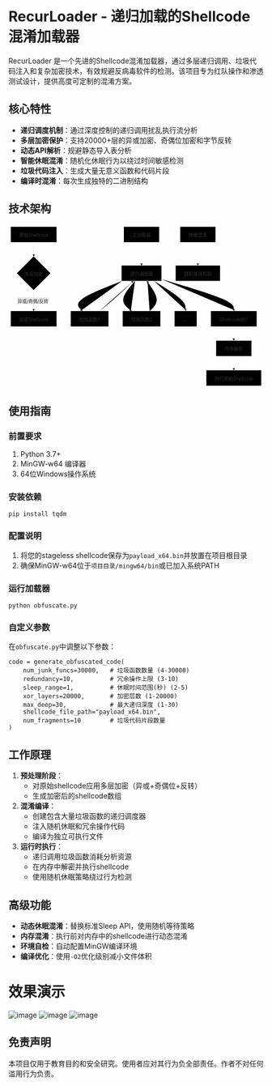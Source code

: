 # RecurLoader - 递归加载的Shellcode混淆加载器

RecurLoader 是一个先进的Shellcode混淆加载器，通过多层递归调用、垃圾代码注入和复杂加密技术，有效规避反病毒软件的检测。该项目专为红队操作和渗透测试设计，提供高度可定制的混淆方案。

## 核心特性

- **递归调度机制**：通过深度控制的递归调用扰乱执行流分析
- **多层加密保护**：支持20000+层的异或加密、奇偶位加密和字节反转
- **动态API解析**：规避静态导入表分析
- **智能休眠混淆**：随机化休眠行为以绕过时间敏感检测
- **垃圾代码注入**：生成大量无意义函数和代码片段
- **编译时混淆**：每次生成独特的二进制结构

## 技术架构


<svg aria-roledescription="flowchart-v2" role="graphics-document document" viewBox="0 0 895.9249877929688 574" style="max-width: 895.9249877929688px;" class="flowchart" xmlns="http://www.w3.org/2000/svg" width="100%" id="svgGraph99704085977391"><g><marker orient="auto" markerHeight="8" markerWidth="8" markerUnits="userSpaceOnUse" refY="5" refX="5" viewBox="0 0 10 10" class="marker flowchart-v2" id="svgGraph99704085977391_flowchart-v2-pointEnd"><path style="stroke-width: 1; stroke-dasharray: 1, 0;" class="arrowMarkerPath" d="M 0 0 L 10 5 L 0 10 z"></path></marker><marker orient="auto" markerHeight="8" markerWidth="8" markerUnits="userSpaceOnUse" refY="5" refX="4.5" viewBox="0 0 10 10" class="marker flowchart-v2" id="svgGraph99704085977391_flowchart-v2-pointStart"><path style="stroke-width: 1; stroke-dasharray: 1, 0;" class="arrowMarkerPath" d="M 0 5 L 10 10 L 10 0 z"></path></marker><marker orient="auto" markerHeight="11" markerWidth="11" markerUnits="userSpaceOnUse" refY="5" refX="11" viewBox="0 0 10 10" class="marker flowchart-v2" id="svgGraph99704085977391_flowchart-v2-circleEnd"><circle style="stroke-width: 1; stroke-dasharray: 1, 0;" class="arrowMarkerPath" r="5" cy="5" cx="5"></circle></marker><marker orient="auto" markerHeight="11" markerWidth="11" markerUnits="userSpaceOnUse" refY="5" refX="-1" viewBox="0 0 10 10" class="marker flowchart-v2" id="svgGraph99704085977391_flowchart-v2-circleStart"><circle style="stroke-width: 1; stroke-dasharray: 1, 0;" class="arrowMarkerPath" r="5" cy="5" cx="5"></circle></marker><marker orient="auto" markerHeight="11" markerWidth="11" markerUnits="userSpaceOnUse" refY="5.2" refX="12" viewBox="0 0 11 11" class="marker cross flowchart-v2" id="svgGraph99704085977391_flowchart-v2-crossEnd"><path style="stroke-width: 2; stroke-dasharray: 1, 0;" class="arrowMarkerPath" d="M 1,1 l 9,9 M 10,1 l -9,9"></path></marker><marker orient="auto" markerHeight="11" markerWidth="11" markerUnits="userSpaceOnUse" refY="5.2" refX="-1" viewBox="0 0 11 11" class="marker cross flowchart-v2" id="svgGraph99704085977391_flowchart-v2-crossStart"><path style="stroke-width: 2; stroke-dasharray: 1, 0;" class="arrowMarkerPath" d="M 1,1 l 9,9 M 10,1 l -9,9"></path></marker><g class="root"><g class="clusters"></g><g class="edgePaths"><path marker-end="url(#svgGraph99704085977391_flowchart-v2-pointEnd)" style="" class="edge-thickness-normal edge-pattern-solid edge-thickness-normal edge-pattern-solid flowchart-link" id="L_A_B_0" d="M88.375,62L88.375,66.167C88.375,70.333,88.375,78.667,88.445,86.417C88.516,94.167,88.656,101.334,88.726,104.917L88.797,108.501"></path><path marker-end="url(#svgGraph99704085977391_flowchart-v2-pointEnd)" style="" class="edge-thickness-normal edge-pattern-solid edge-thickness-normal edge-pattern-solid flowchart-link" id="L_B_C_0" d="M88.875,230.5L88.792,236.583C88.708,242.667,88.542,254.833,88.458,266.417C88.375,278,88.375,289,88.375,294.5L88.375,300"></path><path marker-end="url(#svgGraph99704085977391_flowchart-v2-pointEnd)" style="" class="edge-thickness-normal edge-pattern-solid edge-thickness-normal edge-pattern-solid flowchart-link" id="L_D_E_0" d="M467.35,62L467.35,66.167C467.35,70.333,467.35,78.667,467.35,91.667C467.35,104.667,467.35,122.333,467.35,131.167L467.35,140"></path><path marker-end="url(#svgGraph99704085977391_flowchart-v2-pointEnd)" style="" class="edge-thickness-normal edge-pattern-solid edge-thickness-normal edge-pattern-solid flowchart-link" id="L_E_F_0" d="M399.15,198L370.101,209.5C341.053,221,282.956,244,259.241,261.181C235.527,278.361,246.194,289.723,251.528,295.403L256.861,301.084"></path><path marker-end="url(#svgGraph99704085977391_flowchart-v2-pointEnd)" style="" class="edge-thickness-normal edge-pattern-solid edge-thickness-normal edge-pattern-solid flowchart-link" id="L_E_G_0" d="M444.512,198L434.785,209.5C425.058,221,405.604,244,403.177,261.254C400.751,278.508,415.351,290.016,422.652,295.77L429.952,301.524"></path><path marker-end="url(#svgGraph99704085977391_flowchart-v2-pointEnd)" style="" class="edge-thickness-normal edge-pattern-solid edge-thickness-normal edge-pattern-solid flowchart-link" id="L_E_H_0" d="M510.947,198L529.516,209.5C548.086,221,585.224,244,603.793,261C622.362,278,622.362,289,622.362,294.5L622.362,300"></path><path marker-end="url(#svgGraph99704085977391_flowchart-v2-pointEnd)" style="" class="edge-thickness-normal edge-pattern-solid edge-thickness-normal edge-pattern-solid flowchart-link" id="L_E_I_0" d="M537.35,191.728L579.717,204.273C622.083,216.819,706.817,241.909,749.183,259.955C791.55,278,791.55,289,791.55,294.5L791.55,300"></path><path marker-end="url(#svgGraph99704085977391_flowchart-v2-pointEnd)" style="" class="edge-thickness-normal edge-pattern-solid edge-thickness-normal edge-pattern-solid flowchart-link" id="L_F_E_0" d="M319.206,304L327.03,297.833C334.854,291.667,350.502,279.333,369.965,262.125C389.428,244.918,412.707,222.835,424.346,211.794L435.985,200.753"></path><path marker-end="url(#svgGraph99704085977391_flowchart-v2-pointEnd)" style="" class="edge-thickness-normal edge-pattern-solid edge-thickness-normal edge-pattern-solid flowchart-link" id="L_G_E_0" d="M495.829,304L502.334,297.833C508.838,291.667,521.847,279.333,520.649,262.212C519.45,245.091,504.043,223.181,496.34,212.227L488.637,201.272"></path><path marker-end="url(#svgGraph99704085977391_flowchart-v2-pointEnd)" style="" class="edge-thickness-normal edge-pattern-solid edge-thickness-normal edge-pattern-solid flowchart-link" id="L_I_J_0" d="M791.55,358L791.55,362.167C791.55,366.333,791.55,374.667,791.55,382.333C791.55,390,791.55,397,791.55,400.5L791.55,404"></path><path marker-end="url(#svgGraph99704085977391_flowchart-v2-pointEnd)" style="" class="edge-thickness-normal edge-pattern-solid edge-thickness-normal edge-pattern-solid flowchart-link" id="L_J_K_0" d="M791.55,462L791.55,466.167C791.55,470.333,791.55,478.667,791.55,486.333C791.55,494,791.55,501,791.55,504.5L791.55,508"></path><path marker-end="url(#svgGraph99704085977391_flowchart-v2-pointEnd)" style="" class="edge-thickness-normal edge-pattern-solid edge-thickness-normal edge-pattern-solid flowchart-link" id="L_L_M_0" d="M665.35,62L665.35,66.167C665.35,70.333,665.35,78.667,665.35,91.667C665.35,104.667,665.35,122.333,665.35,131.167L665.35,140"></path></g><g class="edgeLabels"><g class="edgeLabel"><g transform="translate(0, 0)" class="label"><foreignObject height="0" width="0"><div class="labelBkg" xmlns="http://www.w3.org/1999/xhtml" style="margin: 0px; padding: 0px; border: 0px; font-style: inherit; font-variant: inherit; font-weight: inherit; font-stretch: inherit; font-size: inherit; line-height: 1.5; font-family: inherit; font-optical-sizing: inherit; font-size-adjust: inherit; font-kerning: inherit; font-feature-settings: inherit; font-variation-settings: inherit; vertical-align: baseline; background-color: rgba(232, 232, 232, 0.5); display: table-cell; white-space: nowrap; max-width: 200px; text-align: center;"><span class="edgeLabel" style="margin: 0px; padding: 0px; border: 0px; font-style: inherit; font-variant: inherit; font-weight: inherit; font-stretch: inherit; font-size: inherit; line-height: inherit; font-family: inherit !important; font-optical-sizing: inherit; font-size-adjust: inherit; font-kerning: inherit; font-feature-settings: inherit; font-variation-settings: inherit; vertical-align: baseline; fill: rgb(51, 51, 51); color: rgb(51, 51, 51); background-color: rgba(232, 232, 232, 0.8); text-align: center;"></span></div></foreignObject></g></g><g transform="translate(88.375, 267)" class="edgeLabel"><g transform="translate(-56.39374923706055, -12)" class="label"><foreignObject height="24" width="112.7874984741211"><div class="labelBkg" xmlns="http://www.w3.org/1999/xhtml" style="margin: 0px; padding: 0px; border: 0px; font-style: inherit; font-variant: inherit; font-weight: inherit; font-stretch: inherit; font-size: inherit; line-height: 1.5; font-family: inherit; font-optical-sizing: inherit; font-size-adjust: inherit; font-kerning: inherit; font-feature-settings: inherit; font-variation-settings: inherit; vertical-align: baseline; background-color: rgba(232, 232, 232, 0.5); display: table-cell; white-space: nowrap; max-width: 200px; text-align: center;"><span class="edgeLabel" style="margin: 0px; padding: 0px; border: 0px; font-style: inherit; font-variant: inherit; font-weight: inherit; font-stretch: inherit; font-size: inherit; line-height: inherit; font-family: inherit !important; font-optical-sizing: inherit; font-size-adjust: inherit; font-kerning: inherit; font-feature-settings: inherit; font-variation-settings: inherit; vertical-align: baseline; fill: rgb(51, 51, 51); color: rgb(51, 51, 51); background-color: rgba(232, 232, 232, 0.8); text-align: center;"><p style="margin: 0px; padding: 0px; border: 0px; font-style: inherit; font-variant: inherit; font-weight: 400; font-stretch: inherit; font-size: 16px; line-height: 1.75; font-family: inherit; font-optical-sizing: inherit; font-size-adjust: inherit; font-kerning: inherit; font-feature-settings: inherit; font-variation-settings: inherit; vertical-align: baseline; word-break: break-word; overflow-wrap: break-word; background-color: rgba(232, 232, 232, 0.8);">异或/奇偶/反转</p></span></div></foreignObject></g></g><g class="edgeLabel"><g transform="translate(0, 0)" class="label"><foreignObject height="0" width="0"><div class="labelBkg" xmlns="http://www.w3.org/1999/xhtml" style="margin: 0px; padding: 0px; border: 0px; font-style: inherit; font-variant: inherit; font-weight: inherit; font-stretch: inherit; font-size: inherit; line-height: 1.5; font-family: inherit; font-optical-sizing: inherit; font-size-adjust: inherit; font-kerning: inherit; font-feature-settings: inherit; font-variation-settings: inherit; vertical-align: baseline; background-color: rgba(232, 232, 232, 0.5); display: table-cell; white-space: nowrap; max-width: 200px; text-align: center;"><span class="edgeLabel" style="margin: 0px; padding: 0px; border: 0px; font-style: inherit; font-variant: inherit; font-weight: inherit; font-stretch: inherit; font-size: inherit; line-height: inherit; font-family: inherit !important; font-optical-sizing: inherit; font-size-adjust: inherit; font-kerning: inherit; font-feature-settings: inherit; font-variation-settings: inherit; vertical-align: baseline; fill: rgb(51, 51, 51); color: rgb(51, 51, 51); background-color: rgba(232, 232, 232, 0.8); text-align: center;"></span></div></foreignObject></g></g><g class="edgeLabel"><g transform="translate(0, 0)" class="label"><foreignObject height="0" width="0"><div class="labelBkg" xmlns="http://www.w3.org/1999/xhtml" style="margin: 0px; padding: 0px; border: 0px; font-style: inherit; font-variant: inherit; font-weight: inherit; font-stretch: inherit; font-size: inherit; line-height: 1.5; font-family: inherit; font-optical-sizing: inherit; font-size-adjust: inherit; font-kerning: inherit; font-feature-settings: inherit; font-variation-settings: inherit; vertical-align: baseline; background-color: rgba(232, 232, 232, 0.5); display: table-cell; white-space: nowrap; max-width: 200px; text-align: center;"><span class="edgeLabel" style="margin: 0px; padding: 0px; border: 0px; font-style: inherit; font-variant: inherit; font-weight: inherit; font-stretch: inherit; font-size: inherit; line-height: inherit; font-family: inherit !important; font-optical-sizing: inherit; font-size-adjust: inherit; font-kerning: inherit; font-feature-settings: inherit; font-variation-settings: inherit; vertical-align: baseline; fill: rgb(51, 51, 51); color: rgb(51, 51, 51); background-color: rgba(232, 232, 232, 0.8); text-align: center;"></span></div></foreignObject></g></g><g class="edgeLabel"><g transform="translate(0, 0)" class="label"><foreignObject height="0" width="0"><div class="labelBkg" xmlns="http://www.w3.org/1999/xhtml" style="margin: 0px; padding: 0px; border: 0px; font-style: inherit; font-variant: inherit; font-weight: inherit; font-stretch: inherit; font-size: inherit; line-height: 1.5; font-family: inherit; font-optical-sizing: inherit; font-size-adjust: inherit; font-kerning: inherit; font-feature-settings: inherit; font-variation-settings: inherit; vertical-align: baseline; background-color: rgba(232, 232, 232, 0.5); display: table-cell; white-space: nowrap; max-width: 200px; text-align: center;"><span class="edgeLabel" style="margin: 0px; padding: 0px; border: 0px; font-style: inherit; font-variant: inherit; font-weight: inherit; font-stretch: inherit; font-size: inherit; line-height: inherit; font-family: inherit !important; font-optical-sizing: inherit; font-size-adjust: inherit; font-kerning: inherit; font-feature-settings: inherit; font-variation-settings: inherit; vertical-align: baseline; fill: rgb(51, 51, 51); color: rgb(51, 51, 51); background-color: rgba(232, 232, 232, 0.8); text-align: center;"></span></div></foreignObject></g></g><g class="edgeLabel"><g transform="translate(0, 0)" class="label"><foreignObject height="0" width="0"><div class="labelBkg" xmlns="http://www.w3.org/1999/xhtml" style="margin: 0px; padding: 0px; border: 0px; font-style: inherit; font-variant: inherit; font-weight: inherit; font-stretch: inherit; font-size: inherit; line-height: 1.5; font-family: inherit; font-optical-sizing: inherit; font-size-adjust: inherit; font-kerning: inherit; font-feature-settings: inherit; font-variation-settings: inherit; vertical-align: baseline; background-color: rgba(232, 232, 232, 0.5); display: table-cell; white-space: nowrap; max-width: 200px; text-align: center;"><span class="edgeLabel" style="margin: 0px; padding: 0px; border: 0px; font-style: inherit; font-variant: inherit; font-weight: inherit; font-stretch: inherit; font-size: inherit; line-height: inherit; font-family: inherit !important; font-optical-sizing: inherit; font-size-adjust: inherit; font-kerning: inherit; font-feature-settings: inherit; font-variation-settings: inherit; vertical-align: baseline; fill: rgb(51, 51, 51); color: rgb(51, 51, 51); background-color: rgba(232, 232, 232, 0.8); text-align: center;"></span></div></foreignObject></g></g><g class="edgeLabel"><g transform="translate(0, 0)" class="label"><foreignObject height="0" width="0"><div class="labelBkg" xmlns="http://www.w3.org/1999/xhtml" style="margin: 0px; padding: 0px; border: 0px; font-style: inherit; font-variant: inherit; font-weight: inherit; font-stretch: inherit; font-size: inherit; line-height: 1.5; font-family: inherit; font-optical-sizing: inherit; font-size-adjust: inherit; font-kerning: inherit; font-feature-settings: inherit; font-variation-settings: inherit; vertical-align: baseline; background-color: rgba(232, 232, 232, 0.5); display: table-cell; white-space: nowrap; max-width: 200px; text-align: center;"><span class="edgeLabel" style="margin: 0px; padding: 0px; border: 0px; font-style: inherit; font-variant: inherit; font-weight: inherit; font-stretch: inherit; font-size: inherit; line-height: inherit; font-family: inherit !important; font-optical-sizing: inherit; font-size-adjust: inherit; font-kerning: inherit; font-feature-settings: inherit; font-variation-settings: inherit; vertical-align: baseline; fill: rgb(51, 51, 51); color: rgb(51, 51, 51); background-color: rgba(232, 232, 232, 0.8); text-align: center;"></span></div></foreignObject></g></g><g class="edgeLabel"><g transform="translate(0, 0)" class="label"><foreignObject height="0" width="0"><div class="labelBkg" xmlns="http://www.w3.org/1999/xhtml" style="margin: 0px; padding: 0px; border: 0px; font-style: inherit; font-variant: inherit; font-weight: inherit; font-stretch: inherit; font-size: inherit; line-height: 1.5; font-family: inherit; font-optical-sizing: inherit; font-size-adjust: inherit; font-kerning: inherit; font-feature-settings: inherit; font-variation-settings: inherit; vertical-align: baseline; background-color: rgba(232, 232, 232, 0.5); display: table-cell; white-space: nowrap; max-width: 200px; text-align: center;"><span class="edgeLabel" style="margin: 0px; padding: 0px; border: 0px; font-style: inherit; font-variant: inherit; font-weight: inherit; font-stretch: inherit; font-size: inherit; line-height: inherit; font-family: inherit !important; font-optical-sizing: inherit; font-size-adjust: inherit; font-kerning: inherit; font-feature-settings: inherit; font-variation-settings: inherit; vertical-align: baseline; fill: rgb(51, 51, 51); color: rgb(51, 51, 51); background-color: rgba(232, 232, 232, 0.8); text-align: center;"></span></div></foreignObject></g></g><g class="edgeLabel"><g transform="translate(0, 0)" class="label"><foreignObject height="0" width="0"><div class="labelBkg" xmlns="http://www.w3.org/1999/xhtml" style="margin: 0px; padding: 0px; border: 0px; font-style: inherit; font-variant: inherit; font-weight: inherit; font-stretch: inherit; font-size: inherit; line-height: 1.5; font-family: inherit; font-optical-sizing: inherit; font-size-adjust: inherit; font-kerning: inherit; font-feature-settings: inherit; font-variation-settings: inherit; vertical-align: baseline; background-color: rgba(232, 232, 232, 0.5); display: table-cell; white-space: nowrap; max-width: 200px; text-align: center;"><span class="edgeLabel" style="margin: 0px; padding: 0px; border: 0px; font-style: inherit; font-variant: inherit; font-weight: inherit; font-stretch: inherit; font-size: inherit; line-height: inherit; font-family: inherit !important; font-optical-sizing: inherit; font-size-adjust: inherit; font-kerning: inherit; font-feature-settings: inherit; font-variation-settings: inherit; vertical-align: baseline; fill: rgb(51, 51, 51); color: rgb(51, 51, 51); background-color: rgba(232, 232, 232, 0.8); text-align: center;"></span></div></foreignObject></g></g><g class="edgeLabel"><g transform="translate(0, 0)" class="label"><foreignObject height="0" width="0"><div class="labelBkg" xmlns="http://www.w3.org/1999/xhtml" style="margin: 0px; padding: 0px; border: 0px; font-style: inherit; font-variant: inherit; font-weight: inherit; font-stretch: inherit; font-size: inherit; line-height: 1.5; font-family: inherit; font-optical-sizing: inherit; font-size-adjust: inherit; font-kerning: inherit; font-feature-settings: inherit; font-variation-settings: inherit; vertical-align: baseline; background-color: rgba(232, 232, 232, 0.5); display: table-cell; white-space: nowrap; max-width: 200px; text-align: center;"><span class="edgeLabel" style="margin: 0px; padding: 0px; border: 0px; font-style: inherit; font-variant: inherit; font-weight: inherit; font-stretch: inherit; font-size: inherit; line-height: inherit; font-family: inherit !important; font-optical-sizing: inherit; font-size-adjust: inherit; font-kerning: inherit; font-feature-settings: inherit; font-variation-settings: inherit; vertical-align: baseline; fill: rgb(51, 51, 51); color: rgb(51, 51, 51); background-color: rgba(232, 232, 232, 0.8); text-align: center;"></span></div></foreignObject></g></g><g class="edgeLabel"><g transform="translate(0, 0)" class="label"><foreignObject height="0" width="0"><div class="labelBkg" xmlns="http://www.w3.org/1999/xhtml" style="margin: 0px; padding: 0px; border: 0px; font-style: inherit; font-variant: inherit; font-weight: inherit; font-stretch: inherit; font-size: inherit; line-height: 1.5; font-family: inherit; font-optical-sizing: inherit; font-size-adjust: inherit; font-kerning: inherit; font-feature-settings: inherit; font-variation-settings: inherit; vertical-align: baseline; background-color: rgba(232, 232, 232, 0.5); display: table-cell; white-space: nowrap; max-width: 200px; text-align: center;"><span class="edgeLabel" style="margin: 0px; padding: 0px; border: 0px; font-style: inherit; font-variant: inherit; font-weight: inherit; font-stretch: inherit; font-size: inherit; line-height: inherit; font-family: inherit !important; font-optical-sizing: inherit; font-size-adjust: inherit; font-kerning: inherit; font-feature-settings: inherit; font-variation-settings: inherit; vertical-align: baseline; fill: rgb(51, 51, 51); color: rgb(51, 51, 51); background-color: rgba(232, 232, 232, 0.8); text-align: center;"></span></div></foreignObject></g></g><g class="edgeLabel"><g transform="translate(0, 0)" class="label"><foreignObject height="0" width="0"><div class="labelBkg" xmlns="http://www.w3.org/1999/xhtml" style="margin: 0px; padding: 0px; border: 0px; font-style: inherit; font-variant: inherit; font-weight: inherit; font-stretch: inherit; font-size: inherit; line-height: 1.5; font-family: inherit; font-optical-sizing: inherit; font-size-adjust: inherit; font-kerning: inherit; font-feature-settings: inherit; font-variation-settings: inherit; vertical-align: baseline; background-color: rgba(232, 232, 232, 0.5); display: table-cell; white-space: nowrap; max-width: 200px; text-align: center;"><span class="edgeLabel" style="margin: 0px; padding: 0px; border: 0px; font-style: inherit; font-variant: inherit; font-weight: inherit; font-stretch: inherit; font-size: inherit; line-height: inherit; font-family: inherit !important; font-optical-sizing: inherit; font-size-adjust: inherit; font-kerning: inherit; font-feature-settings: inherit; font-variation-settings: inherit; vertical-align: baseline; fill: rgb(51, 51, 51); color: rgb(51, 51, 51); background-color: rgba(232, 232, 232, 0.8); text-align: center;"></span></div></foreignObject></g></g></g><g class="nodes"><g transform="translate(88.375, 35)" id="flowchart-A-0" class="node default"><rect height="54" width="160.75" y="-27" x="-80.375" style="" class="basic label-container"></rect><g transform="translate(-50.375, -12)" style="" class="label"><rect></rect><foreignObject height="24" width="100.75"><div xmlns="http://www.w3.org/1999/xhtml" style="margin: 0px; padding: 0px; border: 0px; font-style: inherit; font-variant: inherit; font-weight: inherit; font-stretch: inherit; font-size: inherit; line-height: 1.5; font-family: inherit; font-optical-sizing: inherit; font-size-adjust: inherit; font-kerning: inherit; font-feature-settings: inherit; font-variation-settings: inherit; vertical-align: baseline; display: table-cell; white-space: nowrap; max-width: 200px; text-align: center;"><span class="nodeLabel" style="margin: 0px; padding: 0px; border: 0px; font-style: inherit; font-variant: inherit; font-weight: inherit; font-stretch: inherit; font-size: inherit; line-height: inherit; font-family: inherit !important; font-optical-sizing: inherit; font-size-adjust: inherit; font-kerning: inherit; font-feature-settings: inherit; font-variation-settings: inherit; vertical-align: baseline; fill: rgb(51, 51, 51); color: rgb(51, 51, 51);"><p style="margin: 0px; padding: 0px; border: 0px; font-style: inherit; font-variant: inherit; font-weight: 400; font-stretch: inherit; font-size: 16px; line-height: 1.75; font-family: inherit; font-optical-sizing: inherit; font-size-adjust: inherit; font-kerning: inherit; font-feature-settings: inherit; font-variation-settings: inherit; vertical-align: baseline; word-break: break-word; overflow-wrap: break-word;">原始Shellcode</p></span></div></foreignObject></g></g><g transform="translate(88.375, 171)" id="flowchart-B-1" class="node default"><polygon transform="translate(-59,59)" class="label-container" points="59,0 118,-59 59,-118 0,-59"></polygon><g transform="translate(-32, -12)" style="" class="label"><rect></rect><foreignObject height="24" width="64"><div xmlns="http://www.w3.org/1999/xhtml" style="margin: 0px; padding: 0px; border: 0px; font-style: inherit; font-variant: inherit; font-weight: inherit; font-stretch: inherit; font-size: inherit; line-height: 1.5; font-family: inherit; font-optical-sizing: inherit; font-size-adjust: inherit; font-kerning: inherit; font-feature-settings: inherit; font-variation-settings: inherit; vertical-align: baseline; display: table-cell; white-space: nowrap; max-width: 200px; text-align: center;"><span class="nodeLabel" style="margin: 0px; padding: 0px; border: 0px; font-style: inherit; font-variant: inherit; font-weight: inherit; font-stretch: inherit; font-size: inherit; line-height: inherit; font-family: inherit !important; font-optical-sizing: inherit; font-size-adjust: inherit; font-kerning: inherit; font-feature-settings: inherit; font-variation-settings: inherit; vertical-align: baseline; fill: rgb(51, 51, 51); color: rgb(51, 51, 51);"><p style="margin: 0px; padding: 0px; border: 0px; font-style: inherit; font-variant: inherit; font-weight: 400; font-stretch: inherit; font-size: 16px; line-height: 1.75; font-family: inherit; font-optical-sizing: inherit; font-size-adjust: inherit; font-kerning: inherit; font-feature-settings: inherit; font-variation-settings: inherit; vertical-align: baseline; word-break: break-word; overflow-wrap: break-word;">多层加密</p></span></div></foreignObject></g></g><g transform="translate(88.375, 331)" id="flowchart-C-3" class="node default"><rect height="54" width="160.75" y="-27" x="-80.375" style="" class="basic label-container"></rect><g transform="translate(-50.375, -12)" style="" class="label"><rect></rect><foreignObject height="24" width="100.75"><div xmlns="http://www.w3.org/1999/xhtml" style="margin: 0px; padding: 0px; border: 0px; font-style: inherit; font-variant: inherit; font-weight: inherit; font-stretch: inherit; font-size: inherit; line-height: 1.5; font-family: inherit; font-optical-sizing: inherit; font-size-adjust: inherit; font-kerning: inherit; font-feature-settings: inherit; font-variation-settings: inherit; vertical-align: baseline; display: table-cell; white-space: nowrap; max-width: 200px; text-align: center;"><span class="nodeLabel" style="margin: 0px; padding: 0px; border: 0px; font-style: inherit; font-variant: inherit; font-weight: inherit; font-stretch: inherit; font-size: inherit; line-height: inherit; font-family: inherit !important; font-optical-sizing: inherit; font-size-adjust: inherit; font-kerning: inherit; font-feature-settings: inherit; font-variation-settings: inherit; vertical-align: baseline; fill: rgb(51, 51, 51); color: rgb(51, 51, 51);"><p style="margin: 0px; padding: 0px; border: 0px; font-style: inherit; font-variant: inherit; font-weight: 400; font-stretch: inherit; font-size: 16px; line-height: 1.75; font-family: inherit; font-optical-sizing: inherit; font-size-adjust: inherit; font-kerning: inherit; font-feature-settings: inherit; font-variation-settings: inherit; vertical-align: baseline; word-break: break-word; overflow-wrap: break-word;">加密Shellcode</p></span></div></foreignObject></g></g><g transform="translate(467.34999084472656, 35)" id="flowchart-D-4" class="node default"><rect height="54" width="124" y="-27" x="-62" style="" class="basic label-container"></rect><g transform="translate(-32, -12)" style="" class="label"><rect></rect><foreignObject height="24" width="64"><div xmlns="http://www.w3.org/1999/xhtml" style="margin: 0px; padding: 0px; border: 0px; font-style: inherit; font-variant: inherit; font-weight: inherit; font-stretch: inherit; font-size: inherit; line-height: 1.5; font-family: inherit; font-optical-sizing: inherit; font-size-adjust: inherit; font-kerning: inherit; font-feature-settings: inherit; font-variation-settings: inherit; vertical-align: baseline; display: table-cell; white-space: nowrap; max-width: 200px; text-align: center;"><span class="nodeLabel" style="margin: 0px; padding: 0px; border: 0px; font-style: inherit; font-variant: inherit; font-weight: inherit; font-stretch: inherit; font-size: inherit; line-height: inherit; font-family: inherit !important; font-optical-sizing: inherit; font-size-adjust: inherit; font-kerning: inherit; font-feature-settings: inherit; font-variation-settings: inherit; vertical-align: baseline; fill: rgb(51, 51, 51); color: rgb(51, 51, 51);"><p style="margin: 0px; padding: 0px; border: 0px; font-style: inherit; font-variant: inherit; font-weight: 400; font-stretch: inherit; font-size: 16px; line-height: 1.75; font-family: inherit; font-optical-sizing: inherit; font-size-adjust: inherit; font-kerning: inherit; font-feature-settings: inherit; font-variation-settings: inherit; vertical-align: baseline; word-break: break-word; overflow-wrap: break-word;">主加载器</p></span></div></foreignObject></g></g><g transform="translate(467.34999084472656, 171)" id="flowchart-E-5" class="node default"><rect height="54" width="140" y="-27" x="-70" style="" class="basic label-container"></rect><g transform="translate(-40, -12)" style="" class="label"><rect></rect><foreignObject height="24" width="80"><div xmlns="http://www.w3.org/1999/xhtml" style="margin: 0px; padding: 0px; border: 0px; font-style: inherit; font-variant: inherit; font-weight: inherit; font-stretch: inherit; font-size: inherit; line-height: 1.5; font-family: inherit; font-optical-sizing: inherit; font-size-adjust: inherit; font-kerning: inherit; font-feature-settings: inherit; font-variation-settings: inherit; vertical-align: baseline; display: table-cell; white-space: nowrap; max-width: 200px; text-align: center;"><span class="nodeLabel" style="margin: 0px; padding: 0px; border: 0px; font-style: inherit; font-variant: inherit; font-weight: inherit; font-stretch: inherit; font-size: inherit; line-height: inherit; font-family: inherit !important; font-optical-sizing: inherit; font-size-adjust: inherit; font-kerning: inherit; font-feature-settings: inherit; font-variation-settings: inherit; vertical-align: baseline; fill: rgb(51, 51, 51); color: rgb(51, 51, 51);"><p style="margin: 0px; padding: 0px; border: 0px; font-style: inherit; font-variant: inherit; font-weight: 400; font-stretch: inherit; font-size: 16px; line-height: 1.75; font-family: inherit; font-optical-sizing: inherit; font-size-adjust: inherit; font-kerning: inherit; font-feature-settings: inherit; font-variation-settings: inherit; vertical-align: baseline; word-break: break-word; overflow-wrap: break-word;">递归调度器</p></span></div></foreignObject></g></g><g transform="translate(284.9499969482422, 331)" id="flowchart-F-7" class="node default"><rect height="54" width="132.4000015258789" y="-27" x="-66.20000076293945" style="" class="basic label-container"></rect><g transform="translate(-36.20000076293945, -12)" style="" class="label"><rect></rect><foreignObject height="24" width="72.4000015258789"><div xmlns="http://www.w3.org/1999/xhtml" style="margin: 0px; padding: 0px; border: 0px; font-style: inherit; font-variant: inherit; font-weight: inherit; font-stretch: inherit; font-size: inherit; line-height: 1.5; font-family: inherit; font-optical-sizing: inherit; font-size-adjust: inherit; font-kerning: inherit; font-feature-settings: inherit; font-variation-settings: inherit; vertical-align: baseline; display: table-cell; white-space: nowrap; max-width: 200px; text-align: center;"><span class="nodeLabel" style="margin: 0px; padding: 0px; border: 0px; font-style: inherit; font-variant: inherit; font-weight: inherit; font-stretch: inherit; font-size: inherit; line-height: inherit; font-family: inherit !important; font-optical-sizing: inherit; font-size-adjust: inherit; font-kerning: inherit; font-feature-settings: inherit; font-variation-settings: inherit; vertical-align: baseline; fill: rgb(51, 51, 51); color: rgb(51, 51, 51);"><p style="margin: 0px; padding: 0px; border: 0px; font-style: inherit; font-variant: inherit; font-weight: 400; font-stretch: inherit; font-size: 16px; line-height: 1.75; font-family: inherit; font-optical-sizing: inherit; font-size-adjust: inherit; font-kerning: inherit; font-feature-settings: inherit; font-variation-settings: inherit; vertical-align: baseline; word-break: break-word; overflow-wrap: break-word;">垃圾函数1</p></span></div></foreignObject></g></g><g transform="translate(467.34999084472656, 331)" id="flowchart-G-9" class="node default"><rect height="54" width="132.4000015258789" y="-27" x="-66.20000076293945" style="" class="basic label-container"></rect><g transform="translate(-36.20000076293945, -12)" style="" class="label"><rect></rect><foreignObject height="24" width="72.4000015258789"><div xmlns="http://www.w3.org/1999/xhtml" style="margin: 0px; padding: 0px; border: 0px; font-style: inherit; font-variant: inherit; font-weight: inherit; font-stretch: inherit; font-size: inherit; line-height: 1.5; font-family: inherit; font-optical-sizing: inherit; font-size-adjust: inherit; font-kerning: inherit; font-feature-settings: inherit; font-variation-settings: inherit; vertical-align: baseline; display: table-cell; white-space: nowrap; max-width: 200px; text-align: center;"><span class="nodeLabel" style="margin: 0px; padding: 0px; border: 0px; font-style: inherit; font-variant: inherit; font-weight: inherit; font-stretch: inherit; font-size: inherit; line-height: inherit; font-family: inherit !important; font-optical-sizing: inherit; font-size-adjust: inherit; font-kerning: inherit; font-feature-settings: inherit; font-variation-settings: inherit; vertical-align: baseline; fill: rgb(51, 51, 51); color: rgb(51, 51, 51);"><p style="margin: 0px; padding: 0px; border: 0px; font-style: inherit; font-variant: inherit; font-weight: 400; font-stretch: inherit; font-size: 16px; line-height: 1.75; font-family: inherit; font-optical-sizing: inherit; font-size-adjust: inherit; font-kerning: inherit; font-feature-settings: inherit; font-variation-settings: inherit; vertical-align: baseline; word-break: break-word; overflow-wrap: break-word;">垃圾函数2</p></span></div></foreignObject></g></g><g transform="translate(622.3624877929688, 331)" id="flowchart-H-11" class="node default"><rect height="54" width="77.625" y="-27" x="-38.8125" style="" class="basic label-container"></rect><g transform="translate(-8.8125, -12)" style="" class="label"><rect></rect><foreignObject height="24" width="17.625"><div xmlns="http://www.w3.org/1999/xhtml" style="margin: 0px; padding: 0px; border: 0px; font-style: inherit; font-variant: inherit; font-weight: inherit; font-stretch: inherit; font-size: inherit; line-height: 1.5; font-family: inherit; font-optical-sizing: inherit; font-size-adjust: inherit; font-kerning: inherit; font-feature-settings: inherit; font-variation-settings: inherit; vertical-align: baseline; display: table-cell; white-space: nowrap; max-width: 200px; text-align: center;"><span class="nodeLabel" style="margin: 0px; padding: 0px; border: 0px; font-style: inherit; font-variant: inherit; font-weight: inherit; font-stretch: inherit; font-size: inherit; line-height: inherit; font-family: inherit !important; font-optical-sizing: inherit; font-size-adjust: inherit; font-kerning: inherit; font-feature-settings: inherit; font-variation-settings: inherit; vertical-align: baseline; fill: rgb(51, 51, 51); color: rgb(51, 51, 51);"><p style="margin: 0px; padding: 0px; border: 0px; font-style: inherit; font-variant: inherit; font-weight: 400; font-stretch: inherit; font-size: 16px; line-height: 1.75; font-family: inherit; font-optical-sizing: inherit; font-size-adjust: inherit; font-kerning: inherit; font-feature-settings: inherit; font-variation-settings: inherit; vertical-align: baseline; word-break: break-word; overflow-wrap: break-word;">...</p></span></div></foreignObject></g></g><g transform="translate(791.5499877929688, 331)" id="flowchart-I-13" class="node default"><rect height="54" width="160.75" y="-27" x="-80.375" style="" class="basic label-container"></rect><g transform="translate(-50.375, -12)" style="" class="label"><rect></rect><foreignObject height="24" width="100.75"><div xmlns="http://www.w3.org/1999/xhtml" style="margin: 0px; padding: 0px; border: 0px; font-style: inherit; font-variant: inherit; font-weight: inherit; font-stretch: inherit; font-size: inherit; line-height: 1.5; font-family: inherit; font-optical-sizing: inherit; font-size-adjust: inherit; font-kerning: inherit; font-feature-settings: inherit; font-variation-settings: inherit; vertical-align: baseline; display: table-cell; white-space: nowrap; max-width: 200px; text-align: center;"><span class="nodeLabel" style="margin: 0px; padding: 0px; border: 0px; font-style: inherit; font-variant: inherit; font-weight: inherit; font-stretch: inherit; font-size: inherit; line-height: inherit; font-family: inherit !important; font-optical-sizing: inherit; font-size-adjust: inherit; font-kerning: inherit; font-feature-settings: inherit; font-variation-settings: inherit; vertical-align: baseline; fill: rgb(51, 51, 51); color: rgb(51, 51, 51);"><p style="margin: 0px; padding: 0px; border: 0px; font-style: inherit; font-variant: inherit; font-weight: 400; font-stretch: inherit; font-size: 16px; line-height: 1.75; font-family: inherit; font-optical-sizing: inherit; font-size-adjust: inherit; font-kerning: inherit; font-feature-settings: inherit; font-variation-settings: inherit; vertical-align: baseline; word-break: break-word; overflow-wrap: break-word;">Shellcode执行</p></span></div></foreignObject></g></g><g transform="translate(791.5499877929688, 435)" id="flowchart-J-19" class="node default"><rect height="54" width="124" y="-27" x="-62" style="" class="basic label-container"></rect><g transform="translate(-32, -12)" style="" class="label"><rect></rect><foreignObject height="24" width="64"><div xmlns="http://www.w3.org/1999/xhtml" style="margin: 0px; padding: 0px; border: 0px; font-style: inherit; font-variant: inherit; font-weight: inherit; font-stretch: inherit; font-size: inherit; line-height: 1.5; font-family: inherit; font-optical-sizing: inherit; font-size-adjust: inherit; font-kerning: inherit; font-feature-settings: inherit; font-variation-settings: inherit; vertical-align: baseline; display: table-cell; white-space: nowrap; max-width: 200px; text-align: center;"><span class="nodeLabel" style="margin: 0px; padding: 0px; border: 0px; font-style: inherit; font-variant: inherit; font-weight: inherit; font-stretch: inherit; font-size: inherit; line-height: inherit; font-family: inherit !important; font-optical-sizing: inherit; font-size-adjust: inherit; font-kerning: inherit; font-feature-settings: inherit; font-variation-settings: inherit; vertical-align: baseline; fill: rgb(51, 51, 51); color: rgb(51, 51, 51);"><p style="margin: 0px; padding: 0px; border: 0px; font-style: inherit; font-variant: inherit; font-weight: 400; font-stretch: inherit; font-size: 16px; line-height: 1.75; font-family: inherit; font-optical-sizing: inherit; font-size-adjust: inherit; font-kerning: inherit; font-feature-settings: inherit; font-variation-settings: inherit; vertical-align: baseline; word-break: break-word; overflow-wrap: break-word;">内存解密</p></span></div></foreignObject></g></g><g transform="translate(791.5499877929688, 539)" id="flowchart-K-21" class="node default"><rect height="54" width="192.75" y="-27" x="-96.375" style="" class="basic label-container"></rect><g transform="translate(-66.375, -12)" style="" class="label"><rect></rect><foreignObject height="24" width="132.75"><div xmlns="http://www.w3.org/1999/xhtml" style="margin: 0px; padding: 0px; border: 0px; font-style: inherit; font-variant: inherit; font-weight: inherit; font-stretch: inherit; font-size: inherit; line-height: 1.5; font-family: inherit; font-optical-sizing: inherit; font-size-adjust: inherit; font-kerning: inherit; font-feature-settings: inherit; font-variation-settings: inherit; vertical-align: baseline; display: table-cell; white-space: nowrap; max-width: 200px; text-align: center;"><span class="nodeLabel" style="margin: 0px; padding: 0px; border: 0px; font-style: inherit; font-variant: inherit; font-weight: inherit; font-stretch: inherit; font-size: inherit; line-height: inherit; font-family: inherit !important; font-optical-sizing: inherit; font-size-adjust: inherit; font-kerning: inherit; font-feature-settings: inherit; font-variation-settings: inherit; vertical-align: baseline; fill: rgb(51, 51, 51); color: rgb(51, 51, 51);"><p style="margin: 0px; padding: 0px; border: 0px; font-style: inherit; font-variant: inherit; font-weight: 400; font-stretch: inherit; font-size: 16px; line-height: 1.75; font-family: inherit; font-optical-sizing: inherit; font-size-adjust: inherit; font-kerning: inherit; font-feature-settings: inherit; font-variation-settings: inherit; vertical-align: baseline; word-break: break-word; overflow-wrap: break-word;">执行原始Shellcode</p></span></div></foreignObject></g></g><g transform="translate(665.3499908447266, 35)" id="flowchart-L-22" class="node default"><rect height="54" width="124" y="-27" x="-62" style="" class="basic label-container"></rect><g transform="translate(-32, -12)" style="" class="label"><rect></rect><foreignObject height="24" width="64"><div xmlns="http://www.w3.org/1999/xhtml" style="margin: 0px; padding: 0px; border: 0px; font-style: inherit; font-variant: inherit; font-weight: inherit; font-stretch: inherit; font-size: inherit; line-height: 1.5; font-family: inherit; font-optical-sizing: inherit; font-size-adjust: inherit; font-kerning: inherit; font-feature-settings: inherit; font-variation-settings: inherit; vertical-align: baseline; display: table-cell; white-space: nowrap; max-width: 200px; text-align: center;"><span class="nodeLabel" style="margin: 0px; padding: 0px; border: 0px; font-style: inherit; font-variant: inherit; font-weight: inherit; font-stretch: inherit; font-size: inherit; line-height: inherit; font-family: inherit !important; font-optical-sizing: inherit; font-size-adjust: inherit; font-kerning: inherit; font-feature-settings: inherit; font-variation-settings: inherit; vertical-align: baseline; fill: rgb(51, 51, 51); color: rgb(51, 51, 51);"><p style="margin: 0px; padding: 0px; border: 0px; font-style: inherit; font-variant: inherit; font-weight: 400; font-stretch: inherit; font-size: 16px; line-height: 1.75; font-family: inherit; font-optical-sizing: inherit; font-size-adjust: inherit; font-kerning: inherit; font-feature-settings: inherit; font-variation-settings: inherit; vertical-align: baseline; word-break: break-word; overflow-wrap: break-word;">休眠混淆</p></span></div></foreignObject></g></g><g transform="translate(665.3499908447266, 171)" id="flowchart-M-23" class="node default"><rect height="54" width="156" y="-27" x="-78" style="" class="basic label-container"></rect><g transform="translate(-48, -12)" style="" class="label"><rect></rect><foreignObject height="24" width="96"><div xmlns="http://www.w3.org/1999/xhtml" style="margin: 0px; padding: 0px; border: 0px; font-style: inherit; font-variant: inherit; font-weight: inherit; font-stretch: inherit; font-size: inherit; line-height: 1.5; font-family: inherit; font-optical-sizing: inherit; font-size-adjust: inherit; font-kerning: inherit; font-feature-settings: inherit; font-variation-settings: inherit; vertical-align: baseline; display: table-cell; white-space: nowrap; max-width: 200px; text-align: center;"><span class="nodeLabel" style="margin: 0px; padding: 0px; border: 0px; font-style: inherit; font-variant: inherit; font-weight: inherit; font-stretch: inherit; font-size: inherit; line-height: inherit; font-family: inherit !important; font-optical-sizing: inherit; font-size-adjust: inherit; font-kerning: inherit; font-feature-settings: inherit; font-variation-settings: inherit; vertical-align: baseline; fill: rgb(51, 51, 51); color: rgb(51, 51, 51);"><p style="margin: 0px; padding: 0px; border: 0px; font-style: inherit; font-variant: inherit; font-weight: 400; font-stretch: inherit; font-size: 16px; line-height: 1.75; font-family: inherit; font-optical-sizing: inherit; font-size-adjust: inherit; font-kerning: inherit; font-feature-settings: inherit; font-variation-settings: inherit; vertical-align: baseline; word-break: break-word; overflow-wrap: break-word;">随机等待机制</p></span></div></foreignObject></g></g></g></g></g></svg>

## 使用指南

### 前置要求

1. Python 3.7+
2. MinGW-w64 编译器
3. 64位Windows操作系统

### 安装依赖

```
pip install tqdm
```

### 配置说明

1. 将您的stageless shellcode保存为`payload_x64.bin`并放置在项目根目录
2. 确保MinGW-w64位于`项目目录/mingw64/bin`或已加入系统PATH

### 运行加载器

```
python obfuscate.py
```

### 自定义参数

在`obfuscate.py`中调整以下参数：

```
code = generate_obfuscated_code(
    num_junk_funcs=30000,   # 垃圾函数数量 (4-30000)
    redundancy=10,          # 冗余操作上限 (3-10)
    sleep_range=1,          # 休眠时间范围(秒) (2-5)
    xor_layers=20000,       # 加密层数 (1-20000)
    max_deep=30,            # 最大递归深度 (1-30)
    shellcode_file_path="payload_x64.bin",
    num_fragments=10        # 垃圾代码片段数量
)
```

## 工作原理

1. **预处理阶段**：
   - 对原始shellcode应用多层加密（异或+奇偶位+反转）
   - 生成加密后的shellcode数组
2. **混淆编译**：
   - 创建包含大量垃圾函数的递归调度器
   - 注入随机休眠和冗余操作代码
   - 编译为独立可执行文件
3. **运行时执行**：
   - 递归调用垃圾函数消耗分析资源
   - 在内存中解密并执行shellcode
   - 使用随机休眠策略绕过行为检测

## 高级功能

- **动态休眠混淆**：替换标准Sleep API，使用随机等待策略
- **内存混淆**：执行前对内存中的shellcode进行动态混淆
- **环境自检**：自动配置MinGW编译环境
- **编译优化**：使用`-O2`优化级别减小文件体积



# 效果演示
![image](https://github.com/user-attachments/assets/61c5449d-dcd7-4ec4-927e-c894a39a8b3b)
![image](https://github.com/user-attachments/assets/bf65d386-7312-45fd-9678-18ea052d034a)
![image](https://github.com/user-attachments/assets/9f54d9bb-0668-4fa1-9bc5-a9d9aa6ce983)



## 免责声明

本项目仅用于教育目的和安全研究。使用者应对其行为负全部责任。作者不对任何滥用行为负责。

